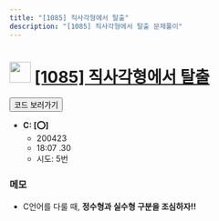 ```yaml
---
title: "[1085] 직사각형에서 탈출"
description: "[1085] 직사각형에서 탈출 문제풀이"
---
```

<h1><img src="https://doky.space/assets/icpclev/b3.svg" height="37px"> <a href="http://icpc.me/1085">[1085] 직사각형에서 탈출</a></h1>

<a href="https://github.com/DokySp/acmicpc-practice/tree/master/1085"><button class="btn btn-info">코드 보러가기</button></a>

- **C: [:o:]**
  - 200423
  - 18:07 .30
  - 시도: 5번

### 메모
 - C언어를 다룰 때, **정수형과 실수형 구분을 조심하자!!**
